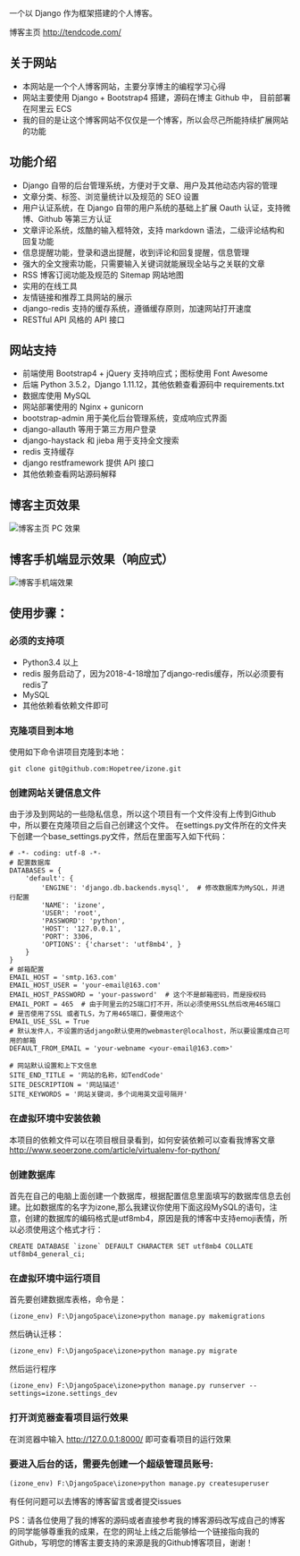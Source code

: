 一个以 Django 作为框架搭建的个人博客。

博客主页 http://tendcode.com/

## 关于网站
- 本网站是一个个人博客网站，主要分享博主的编程学习心得
- 网站主要使用 Django + Bootstrap4 搭建，源码在博主 Github 中， 目前部署在阿里云 ECS
- 我的目的是让这个博客网站不仅仅是一个博客，所以会尽己所能持续扩展网站的功能


## 功能介绍
- Django 自带的后台管理系统，方便对于文章、用户及其他动态内容的管理
- 文章分类、标签、浏览量统计以及规范的 SEO 设置
- 用户认证系统，在 Django 自带的用户系统的基础上扩展 Oauth 认证，支持微博、Github 等第三方认证
- 文章评论系统，炫酷的输入框特效，支持 markdown 语法，二级评论结构和回复功能
- 信息提醒功能，登录和退出提醒，收到评论和回复提醒，信息管理
- 强大的全文搜索功能，只需要输入关键词就能展现全站与之关联的文章
- RSS 博客订阅功能及规范的 Sitemap 网站地图
- 实用的在线工具
- 友情链接和推荐工具网站的展示
- django-redis 支持的缓存系统，遵循缓存原则，加速网站打开速度
- RESTful API 风格的 API 接口

## 网站支持
- 前端使用 Bootstrap4 + jQuery 支持响应式；图标使用 Font Awesome
- 后端 Python 3.5.2，Django 1.11.12，其他依赖查看源码中 requirements.txt
- 数据库使用 MySQL
- 网站部署使用的 Nginx + gunicorn
- bootstrap-admin 用于美化后台管理系统，变成响应式界面
- django-allauth 等用于第三方用户登录
- django-haystack 和 jieba 用于支持全文搜索
- redis 支持缓存
- django restframework 提供 API 接口
- 其他依赖查看网站源码解释


## 博客主页效果
![博客主页 PC 效果](https://user-images.githubusercontent.com/30201215/39048724-0ad6e930-44d1-11e8-83f0-661734ddbde4.png)

## 博客手机端显示效果（响应式）
![博客手机端效果](https://user-images.githubusercontent.com/30201215/39047823-e7daccb0-44cd-11e8-9851-5aa670a8a690.png)

## 使用步骤：

### 必须的支持项
- Python3.4 以上
- redis 服务启动了，因为2018-4-18增加了django-redis缓存，所以必须要有redis了
- MySQL
- 其他依赖看依赖文件即可


### 克隆项目到本地
使用如下命令讲项目克隆到本地：
```
git clone git@github.com:Hopetree/izone.git
```

### 创建网站关键信息文件
由于涉及到网站的一些隐私信息，所以这个项目有一个文件没有上传到Github中，所以要在克隆项目之后自己创建这个文件。
在settings.py文件所在的文件夹下创建一个base_settings.py文件，然后在里面写入如下代码：
```
# -*- coding: utf-8 -*-
# 配置数据库
DATABASES = {
    'default': {
        'ENGINE': 'django.db.backends.mysql',  # 修改数据库为MySQL，并进行配置
        'NAME': 'izone',
        'USER': 'root',
        'PASSWORD': 'python',
        'HOST': '127.0.0.1',
        'PORT': 3306,
        'OPTIONS': {'charset': 'utf8mb4', }
    }
}
# 邮箱配置
EMAIL_HOST = 'smtp.163.com'
EMAIL_HOST_USER = 'your-email@163.com'
EMAIL_HOST_PASSWORD = 'your-password'  # 这个不是邮箱密码，而是授权码
EMAIL_PORT = 465  # 由于阿里云的25端口打不开，所以必须使用SSL然后改用465端口
# 是否使用了SSL 或者TLS，为了用465端口，要使用这个
EMAIL_USE_SSL = True
# 默认发件人，不设置的话django默认使用的webmaster@localhost，所以要设置成自己可用的邮箱
DEFAULT_FROM_EMAIL = 'your-webname <your-email@163.com>'

# 网站默认设置和上下文信息
SITE_END_TITLE = '网站的名称，如TendCode'
SITE_DESCRIPTION = '网站描述'
SITE_KEYWORDS = '网站关键词，多个词用英文逗号隔开'
```

### 在虚拟环境中安装依赖
本项目的依赖文件可以在项目根目录看到，如何安装依赖可以查看我博客文章 http://www.seoerzone.com/article/virtualenv-for-python/

### 创建数据库

首先在自己的电脑上面创建一个数据库，根据配置信息里面填写的数据库信息去创建。比如数据库的名字为izone,那么我建议你使用下面这段MySQL的语句，注意，创建的数据库的编码格式是utf8mb4，原因是我的博客中支持emoji表情，所以必须使用这个格式才行：
```
CREATE DATABASE `izone` DEFAULT CHARACTER SET utf8mb4 COLLATE utf8mb4_general_ci;
```

### 在虚拟环境中运行项目
首先要创建数据库表格，命令是：
```
(izone_env) F:\DjangoSpace\izone>python manage.py makemigrations
```
然后确认迁移：
```
(izone_env) F:\DjangoSpace\izone>python manage.py migrate
```
然后运行程序
```
(izone_env) F:\DjangoSpace\izone>python manage.py runserver --settings=izone.settings_dev
```

### 打开浏览器查看项目运行效果
在浏览器中输入 http://127.0.0.1:8000/ 即可查看项目的运行效果

### 要进入后台的话，需要先创建一个超级管理员账号:
```
(izone_env) F:\DjangoSpace\izone>python manage.py createsuperuser
```

有任何问题可以去博客的博客留言或者提交issues

PS：请各位使用了我的博客的源码或者直接参考我的博客源码改写成自己的博客的同学能够尊重我的成果，在您的网址上线之后能够给一个链接指向我的Github，写明您的博客主要支持的来源是我的Github博客项目，谢谢！